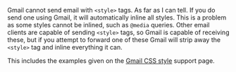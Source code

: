 Gmail cannot send email with `<style>` tags. As far as I can tell. If you do send one using Gmail, it will automatically inline all styles. This is a problem as some styles cannot be inlined, such as `@media` queries. Other email clients are capable of sending `<style>` tags, so Gmail is capable of receiving these, but if you attempt to forward one of these Gmail will strip away the `<style>` tag and inline everything it can.

This includes the examples given on the [Gmail CSS style](https://developers.google.com/gmail/design/css) support page.